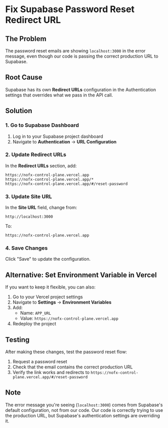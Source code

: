# Fix Supabase Password Reset Redirect URL

## The Problem
The password reset emails are showing `localhost:3000` in the error message, even though our code is passing the correct production URL to Supabase.

## Root Cause
Supabase has its own **Redirect URLs** configuration in the Authentication settings that overrides what we pass in the API call.

## Solution

### 1. Go to Supabase Dashboard
1. Log in to your Supabase project dashboard
2. Navigate to **Authentication** → **URL Configuration**

### 2. Update Redirect URLs
In the **Redirect URLs** section, add:
```
https://nofx-control-plane.vercel.app
https://nofx-control-plane.vercel.app/*
https://nofx-control-plane.vercel.app/#/reset-password
```

### 3. Update Site URL
In the **Site URL** field, change from:
```
http://localhost:3000
```
To:
```
https://nofx-control-plane.vercel.app
```

### 4. Save Changes
Click "Save" to update the configuration.

## Alternative: Set Environment Variable in Vercel

If you want to keep it flexible, you can also:

1. Go to your Vercel project settings
2. Navigate to **Settings** → **Environment Variables**
3. Add:
   - Name: `APP_URL`
   - Value: `https://nofx-control-plane.vercel.app`
4. Redeploy the project

## Testing
After making these changes, test the password reset flow:
1. Request a password reset
2. Check that the email contains the correct production URL
3. Verify the link works and redirects to `https://nofx-control-plane.vercel.app/#/reset-password`

## Note
The error message you're seeing (`localhost:3000`) comes from Supabase's default configuration, not from our code. Our code is correctly trying to use the production URL, but Supabase's authentication settings are overriding it.